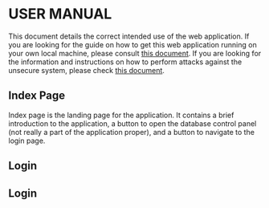 # USER MANUAL

This document details the correct intended use of the web application. If you are looking for the guide on how to get this web application running on your own local machine, please consult [this document](./installation_manual.md "Installation Manual"). If you are looking for the information and instructions on how to perform attacks against the unsecure system, please check [this document](./security_issues.md "Security Issues").

## Index Page

Index page is the landing page for the application. It contains a brief introduction to the application, a button to open the database control panel (not really a part of the application proper), and a button to navigate to the login page.

## Login

## Login
